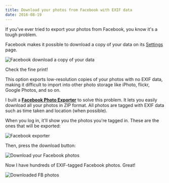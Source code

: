 ```yaml
---
title: Download your photos from Facebook with EXIF data
date: 2016-08-19
---
```


If you've ever tried to export your photos from Facebook, you know it's a tough problem.

Facebook makes it possible to download a copy of your data on its [Settings](https://www.facebook.com/settings) page.

![Facebook download a copy of your data](http://i.imgur.com/I7rdrsu.png)
<div class="caption">Check the fine print!</div>

This option exports low-resolution copies of your photos with no EXIF data, making it difficult to import into other photo storage like iPhoto, flickr, Google Photos, and so on.

I built a **[Facebook Photo Exporter](https://www.fbexporter.com/)** to solve this problem.  It lets you easily download all your photos in ZIP format.  All photos are tagged with EXIF data such as time taken and location (when possible).

When you log in, it'll show you the photos you're tagged in.  These are the ones that will be exported:

![Facebook exporter](https://i.imgur.com/r6bNW9Jm.png)

Then, press the download button:

![Download your Facebook photos](https://i.imgur.com/rnSiBwS.png?1)

Now I have hundreds of EXIF-tagged Facebook photos.  Great!

![Downloaded FB photos](https://i.imgur.com/3YQUAje.png)
